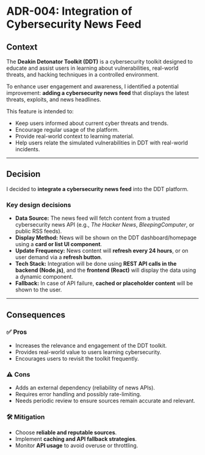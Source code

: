 # ADR-004: Integration of Cybersecurity News Feed

## Context

The **Deakin Detonator Toolkit (DDT)** is a cybersecurity toolkit designed to educate and assist users in learning about vulnerabilities, real-world threats, and hacking techniques in a controlled environment.

To enhance user engagement and awareness, I identified a potential improvement: **adding a cybersecurity news feed** that displays the latest threats, exploits, and news headlines.

This feature is intended to:

-   Keep users informed about current cyber threats and trends.
-   Encourage regular usage of the platform.
-   Provide real-world context to learning material.
-   Help users relate the simulated vulnerabilities in DDT with real-world incidents.

---

## Decision

I decided to **integrate a cybersecurity news feed** into the DDT platform.

### Key design decisions

-   **Data Source:** The news feed will fetch content from a trusted cybersecurity news API (e.g., _The Hacker News_, _BleepingComputer_, or public RSS feeds).
-   **Display Method:** News will be shown on the DDT dashboard/homepage using a **card or list UI component**.
-   **Update Frequency:** News content will **refresh every 24 hours**, or on user demand via a **refresh button**.
-   **Tech Stack:** Integration will be done using **REST API calls in the backend (Node.js)**, and the **frontend (React)** will display the data using a dynamic component.
-   **Fallback:** In case of API failure, **cached or placeholder content** will be shown to the user.

---

## Consequences

### ✅ Pros

-   Increases the relevance and engagement of the DDT toolkit.
-   Provides real-world value to users learning cybersecurity.
-   Encourages users to revisit the toolkit frequently.

### ⚠️ Cons

-   Adds an external dependency (reliability of news APIs).
-   Requires error handling and possibly rate-limiting.
-   Needs periodic review to ensure sources remain accurate and relevant.

### 🛠️ Mitigation

-   Choose **reliable and reputable sources**.
-   Implement **caching and API fallback strategies**.
-   Monitor **API usage** to avoid overuse or throttling.
